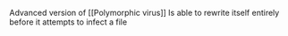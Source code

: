 Advanced version of [[Polymorphic virus]]
Is able to rewrite itself entirely before it attempts to infect a file